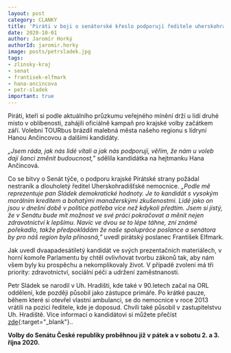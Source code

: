 ```yaml
---
layout: post
category: CLANKY
title: 'Piráti v boji o senátorské křeslo podporují ředitele uherskohradišťské nemocnice Petra Sládka'
date: 2020-10-01
author: Jaromír Horký
authorId: jaromir.horky
image: posts/petrsladek.jpg
tags: 
- zlinsky-kraj
- senat
- frantisek-elfmark
- hana-ancincova
- petr-sladek
important: true
---
```


Piráti, kteří si podle aktuálního průzkumu veřejného mínění drží u lidí druhé místo v oblíbenosti, zahájili oficiálně kampaň pro krajské volby začátkem září. Volební TOURbus brázdil malebná města našeho regionu s lídryní Hanou Ančincovou a dalšími kandidáty.

*„Jsem ráda, jak nás lidé vítali a jak nás podporují, věřím, že nám u voleb dají šanci změnit budoucnost,”* sdělila kandidátka na hejtmanku Hana Ančincová.
 
Co se bitvy o Senát týče, o podporu krajské Pirátské strany požádal nestraník a dlouholetý ředitel Uherskohradišťské nemocnice. *„Podle mě reprezentuje pan Sládek demokratické hodnoty. Je to kandidát s vysokým morálním kreditem a bohatými manažerskými zkušenostmi. Lidé jako on jsou v dnešní době v politice potřeba více než kdykoli předtím. Jsem si jistý, že v Senátu bude mít možnost ve své práci pokračovat a měnit nejen zdravotnictví k lepšímu. Navíc ve dvou se to lépe táhne, zní známé pořekadlo, takže předpokládám že naše spolupráce poslance a senátora by pro náš region byla přínosná,”* uvedl pirátský poslanec František Elfmark.

Jak uvedl dvaapadesátiletý kandidát ve svých prezentačních materiálech, v horní komoře Parlamentu by chtěl ovlivňovat tvorbu zákonů tak, aby nám všem byly ku prospěchu a nekomplikovaly život. V případě zvolení má tři priority: zdravotnictví, sociální péči a udržení zaměstnanosti.

Petr Sládek se narodil v Uh. Hradišti, kde také v 90.letech začal na ORL oddělení, kde později působil jako zástupce primáře. Po krátké pauze, během které si otevřel vlastní ambulanci, se do nemocnice v roce 2013 vrátili na pozici ředitele, kde je doposud. Chvíli také působil v zastupitelstvu Uh. Hradiště. Více informací o kandidátovi si můžete přečíst [zde](https://mudrpetrsladek.cz/){:target="_blank"}..

**Volby do Senátu České republiky proběhnou již v pátek a v sobotu 2. a 3. října 2020.** 
